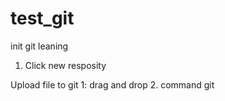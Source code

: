 # test_git
init  git leaning

1. Click new resposity

Upload file to git 
1: drag and drop
2. command git

